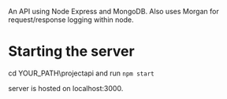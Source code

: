 An API using Node Express and MongoDB. Also uses Morgan for request/response logging within node.

<h1>Starting the server</h1>

cd YOUR_PATH\projectapi and run ```npm start```

server is hosted on localhost:3000.


